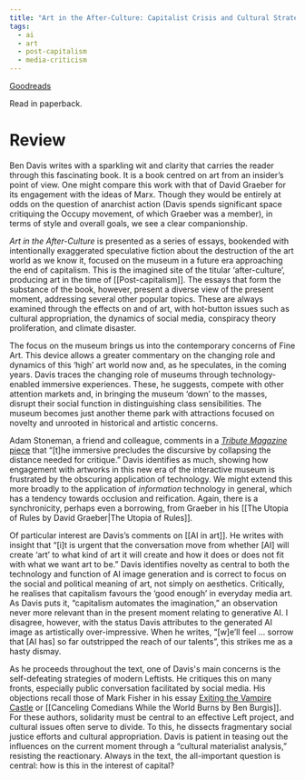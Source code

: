 ```yaml
---
title: "Art in the After-Culture: Capitalist Crisis and Cultural Strategy by Ben Davis"
tags:
  - ai
  - art
  - post-capitalism
  - media-criticism
---
```

[Goodreads](https://www.goodreads.com/book/show/60625678-art-in-the-after-culture)

Read in paperback.

# Review

Ben Davis writes with a sparkling wit and clarity that carries the reader through this fascinating book. It is a book centred on art from an insider’s point of view. One might compare this work with that of David Graeber for its engagement with the ideas of Marx. Though they would be entirely at odds on the question of anarchist action (Davis spends significant space critiquing the Occupy movement, of which Graeber was a member), in terms of style and overall goals, we see a clear companionship.

_Art in the After-Culture_ is presented as a series of essays, bookended with intentionally exaggerated speculative fiction about the destruction of the art world as we know it, focused on the museum in a future era approaching the end of capitalism. This is the imagined site of the titular ‘after-culture’, producing art in the time of [[Post-capitalism]]. The essays that form the substance of the book, however, present a diverse view of the present moment, addressing several other popular topics. These are always examined through the effects on and of art, with hot-button issues such as cultural appropriation, the dynamics of social media, conspiracy theory proliferation, and climate disaster.

The focus on the museum brings us into the contemporary concerns of Fine Art. This device allows a greater commentary on the changing role and dynamics of this ‘high’ art world now and, as he speculates, in the coming years. Davis traces the changing role of museums through technology-enabled immersive experiences. These, he suggests, compete with other attention markets and, in bringing the museum ‘down’ to the masses, disrupt their social function in distinguishing class sensibilities. The museum becomes just another theme park with attractions focused on novelty and unrooted in historical and artistic concerns.

Adam Stoneman, a friend and colleague, comments in a [*Tribute Magazine* piece](https://tribunemag.co.uk/2022/01/metaverse-mark-zuckerberg-culture-vr-big-tech) that “[t]he immersive precludes the discursive by collapsing the distance needed for critique.” Davis identifies as much, showing how engagement with artworks in this new era of the interactive museum is frustrated by the obscuring application of technology. We might extend this more broadly to the application of _information_ technology in general, which has a tendency towards occlusion and reification. Again, there is a synchronicity, perhaps even a borrowing, from Graeber in his [[The Utopia of Rules by David Graeber|The Utopia of Rules]].

Of particular interest are Davis’s comments on [[AI in art]]. He writes with insight that “[i]t is urgent that the conversation move from whether [AI] will create ‘art’ to what kind of art it will create and how it does or does not fit with what we want art to be.” Davis identifies novelty as central to both the technology and function of AI image generation and is correct to focus on the social and political meaning of art, not simply on aesthetics. Critically, he realises that capitalism favours the ‘good enough’ in everyday media art. As Davis puts it, “capitalism automates the imagination,” an observation never more relevant than in the present moment relating to generative AI. I disagree, however, with the status Davis attributes to the generated AI image as artistically over-impressive. When he writes, “[w]e’ll feel … sorrow that [AI has] so far outstripped the reach of our talents”, this strikes me as a hasty dismay.

As he proceeds throughout the text, one of Davis's main concerns is the self-defeating strategies of modern Leftists. He critiques this on many fronts, especially public conversation facilitated by social media. His objections recall those of Mark Fisher in his essay [Exiting the Vampire Castle](https://www.opendemocracy.net/en/opendemocracyuk/exiting-vampire-castle/) or [[Canceling Comedians While the World Burns by Ben Burgis]]. For these authors, solidarity must be central to an effective Left project, and cultural issues often serve to divide. To this, he dissects fragmentary social justice efforts and cultural appropriation. Davis is patient in teasing out the influences on the current moment through a “cultural materialist analysis,” resisting the reactionary. Always in the text, the all-important question is central: how is this in the interest of capital?
